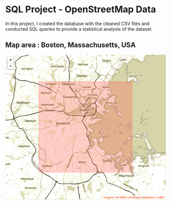 # SQL Project - OpenStreetMap Data 

In this project, I created the database with the cleaned CSV files and conducted SQL queries to provide a statistical analysis of the dataset. 

## Map area : Boston, Massachusetts, USA

![Boston,MA](https://github.com/EntingHsiao/SQL_Project_OSM/blob/master/boston.png?raw=true)




